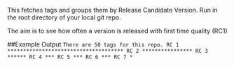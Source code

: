 This fetches tags and groups them by Release Candidate Version.
Run in the root directory of your local git repo.

The aim is to see how often a version is released with first time quality (RC1)

##Example Output
`
There are 50 tags for this repo.
RC 1 *************************************
RC 2 ****************
RC 3 ******
RC 4 ***
RC 5 ***
RC 6 ***
RC 7 *
`

